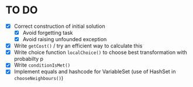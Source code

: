 # TO DO
- [x] Correct construction of initial solution
  - [x] Avoid forgetting task 
  - [x] Avoid raising unfounded exception
- [x] Write `getCost()` / try an efficient way to calculate this
- [x] Write choice function `localChoice()` to choose best transformation with probabilty p
- [x] Write `conditionIsMet()`
- [x] Implement equals and hashcode for VariableSet (use of HashSet in `chooseNeighbours()`)